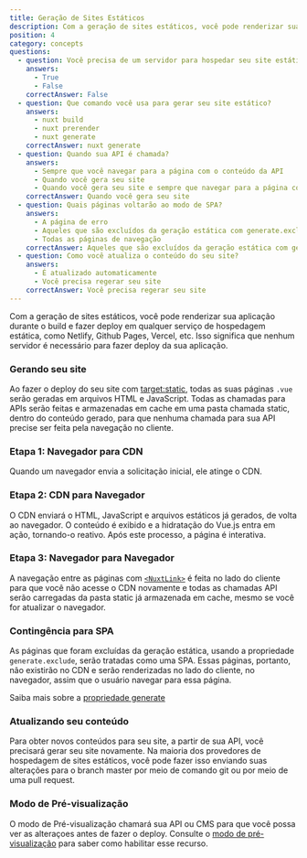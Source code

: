 ```yaml
---
title: Geração de Sites Estáticos
description: Com a geração de sites estáticos, você pode renderizar sua aplicação durante o build e fazer deploy em qualquer serviço de hospedagem estática como Netlify, Github Pages, Vercel, etc.
position: 4
category: concepts
questions:
  - question: Você precisa de um servidor para hospedar seu site estático?
    answers:
      - True
      - False
    correctAnswer: False
  - question: Que comando você usa para gerar seu site estático?
    answers:
      - nuxt build
      - nuxt prerender
      - nuxt generate
    correctAnswer: nuxt generate
  - question: Quando sua API é chamada?
    answers:
      - Sempre que você navegar para a página com o conteúdo da API
      - Quando você gera seu site
      - Quando você gera seu site e sempre que navegar para a página com o conteúdo da API
    correctAnswer: Quando você gera seu site
  - question: Quais páginas voltarão ao modo de SPA?
    answers:
      - A página de erro
      - Aqueles que são excluídos da geração estática com generate.exclude
      - Todas as páginas de navegação
    correctAnswer: Aqueles que são excluídos da geração estática com generate.exclude
  - question: Como você atualiza o conteúdo do seu site?
    answers:
      - É atualizado automaticamente
      - Você precisa regerar seu site
    correctAnswer: Você precisa regerar seu site
---
```


Com a geração de sites estáticos, você pode renderizar sua aplicação durante o build e fazer deploy em qualquer serviço de hospedagem estática, como Netlify, Github Pages, Vercel, etc. Isso significa que nenhum servidor é necessário para fazer deploy da sua aplicação.

### Gerando seu site

Ao fazer o deploy do seu site com [target:static](/docs/2.x/features/deployment-targets#static-hosting), todas as suas páginas `.vue` serão geradas em arquivos HTML e JavaScript. Todas as chamadas para APIs serão feitas e armazenadas em cache em uma pasta chamada static, dentro do conteúdo gerado, para que nenhuma chamada para sua API precise ser feita pela navegação no cliente.

### Etapa 1: Navegador para CDN

Quando um navegador envia a solicitação inicial, ele atinge o CDN.

### Etapa 2: CDN para Navegador

O CDN enviará o HTML, JavaScript e arquivos estáticos já gerados, de volta ao navegador. O conteúdo é exibido e a hidratação do Vue.js entra em ação, tornando-o reativo. Após este processo, a página é interativa.

### Etapa 3: Navegador para Navegador

A navegação entre as páginas com [`<NuxtLink>`](/docs/2.x/x/features/nuxt-components#the-nuxtlink-component) é feita no lado do cliente para que você não acesse o CDN novamente e todas as chamadas API serão carregadas da pasta static já armazenada em cache, mesmo se você for atualizar o navegador.

### Contingência para SPA

As páginas que foram excluídas da geração estática, usando a propriedade `generate.exclude`, serão tratadas como uma SPA. Essas páginas, portanto, não existirão no CDN e serão renderizadas no lado do cliente, no navegador, assim que o usuário navegar para essa página.

<base-alert type="next">

Saiba mais sobre a [propriedade generate](/docs/2.x/x/configuration-glossary/configuration-generate#exclude)

</base-alert>

### Atualizando seu conteúdo

Para obter novos conteúdos para seu site, a partir de sua API, você precisará gerar seu site novamente. Na maioria dos provedores de hospedagem de sites estáticos, você pode fazer isso enviando suas alterações para o branch master por meio de comando git ou por meio de uma pull request.

### Modo de Pré-visualização

O modo de Pré-visualização chamará sua API ou CMS para que você possa ver as alteraçoes antes de fazer o deploy. Consulte o [modo de pré-visualização](/docs/2.x/x/features/live-preview) para saber como habilitar esse recurso.

<quiz :questions="questions"></quiz>
